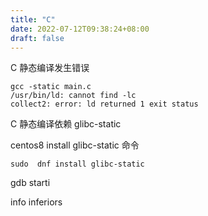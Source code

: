```yaml
---
title: "C"
date: 2022-07-12T09:38:24+08:00
draft: false
---
```


C 静态编译发生错误
```
gcc -static main.c
/usr/bin/ld: cannot find -lc
collect2: error: ld returned 1 exit status
```

C 静态编译依赖 glibc-static

centos8 install glibc-static 命令

```
sudo  dnf install glibc-static
```
gdb
starti

info inferiors

